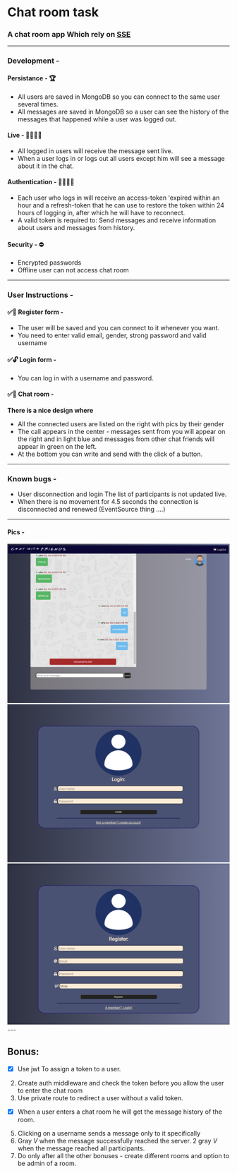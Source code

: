 # Chat room task

### A chat room app Which rely on [SSE](https://ably.com/topic/server-sent-events)

---

### Development -

#### Persistance - 🏆

- All users are saved in MongoDB so you can connect to the same user several times.
- All messages are saved in MongoDB so a user can see the history of the messages that happened while a user was logged out.

#### Live - 👨‍💻👩‍💻

- All logged in users will receive the message sent live.
- When a user logs in or logs out all users except him will see a message about it in the chat.

#### Authentication - 🤷‍♀️🤷‍♂️

- Each user who logs in will receive an access-token 'expired within an hour and a refresh-token that he can use to restore the token within 24 hours of logging in, after which he will have to reconnect.
- A valid token is required to: Send messages and receive information about users and messages from history.

#### Security - ⛔

- Encrypted passwords
- Offline user can not access chat room

---

### User Instructions -

#### ✅📃 Register form -

- The user will be saved and you can connect to it whenever you want.
- You need to enter valid email, gender, strong password and valid username

#### ✅🔓 Login form -

- You can log in with a username and password.

#### ✅💬 Chat room -

**There is a nice design where**

- All the connected users are listed on the right with pics by their gender
- The call appears in the center - messages sent from you will appear on the right and in light blue and messages from other chat friends will appear in green on the left.
- At the bottom you can write and send with the click of a button.

---

### Known bugs -

- User disconnection and login The list of participants is not updated live.
- When there is no movement for 4.5 seconds the connection is disconnected and renewed (EventSource thing ....)

---

#### Pics -

<img src="./readme-pics/chat-room.png" >
<img src="./readme-pics/login.png" >
<img src="./readme-pics/register.png" >
---

## Bonus:

- [x] Use jwt To assign a token to a user.

2. Create auth middleware and check the token before you allow the user to enter the chat room
3. Use private route to redirect a user without a valid token.

- [x] When a user enters a chat room he will get the message history of the room.

5. Clicking on a username sends a message only to it specifically
6. Gray _V_ when the message successfully reached the server. 2 gray _V_ when the message reached all participants.
7. Do only after all the other bonuses - create different rooms and option to be admin of a room.
